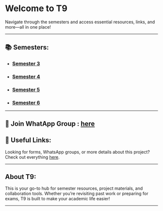 # Welcome to T9

Navigate through the semesters and access essential resources, links, and more—all in one place!

---

## 📚 Semesters:

- ### [Semester 3](./sem-3)
- ### [Semester 4](./sem-4)
- ### [Semester 5](./sem-5)
- ### [Semester 6](./sem-6)

---

## 💬 Join WhatApp Group : [here](https://chat.whatsapp.com/JuvHVkzVjc41ywITKe23h0)

## 🔗 Useful Links:

Looking for forms, WhatsApp groups, or more details about this project? Check out everything [here](./links).

---

## About T9:

This is your go-to hub for semester resources, project materials, and collaboration tools. Whether you’re revisiting past work or preparing for exams, T9 is built to make your academic life easier!

---
